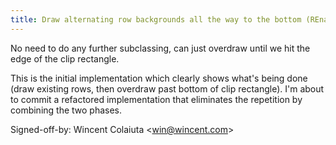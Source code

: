 ```yaml
---
title: Draw alternating row backgrounds all the way to the bottom (REnamer, 6fcc806)
---
```


No need to do any further subclassing, can just overdraw until we hit the edge of the clip rectangle.

This is the initial implementation which clearly shows what's being done (draw existing rows, then overdraw past bottom of clip rectangle). I'm about to commit a refactored implementation that eliminates the repetition by combining the two phases.

Signed-off-by: Wincent Colaiuta &lt;win@wincent.com&gt;
